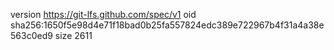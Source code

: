version https://git-lfs.github.com/spec/v1
oid sha256:1650f5e98d4e71f18bad0b25fa557824edc389e722967b4f31a4a38e563c0ed9
size 2611
